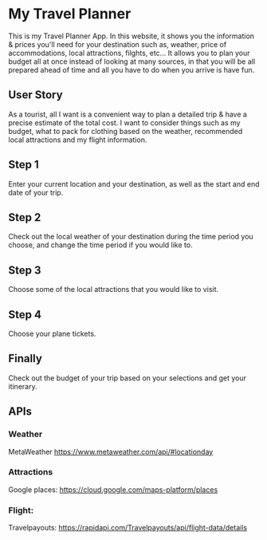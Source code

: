# My Travel Planner
This is my Travel Planner App. In this website, it shows you the information & prices you'll need for your destination such as, weather, price of accommodations, local attractions, filghts, etc... It allows you to plan your budget all at once instead of looking at many sources, in that you will be all prepared ahead of time and all you have to do when you arrive is have fun.

## User Story
As a tourist, all I want is a convenient way to plan a detailed trip & have a precise estimate of the total cost. I want to consider things such as my budget, what to pack for clothing based on the weather, recommended local attractions and my flight information. 

## Step 1
Enter your current location and your destination, as well as the start and end date of your trip.

## Step 2
Check out the local weather of your destination during the time period you choose, and change the time period if you would like to.

## Step 3
Choose some of the local attractions that you would like to visit.

## Step 4
Choose your plane tickets.

## Finally
Check out the budget of your trip based on your selections and get your itinerary.


## APIs

### Weather

MetaWeather https://www.metaweather.com/api/#locationday

### Attractions

Google places: https://cloud.google.com/maps-platform/places

### Flight:

Travelpayouts: https://rapidapi.com/Travelpayouts/api/flight-data/details

